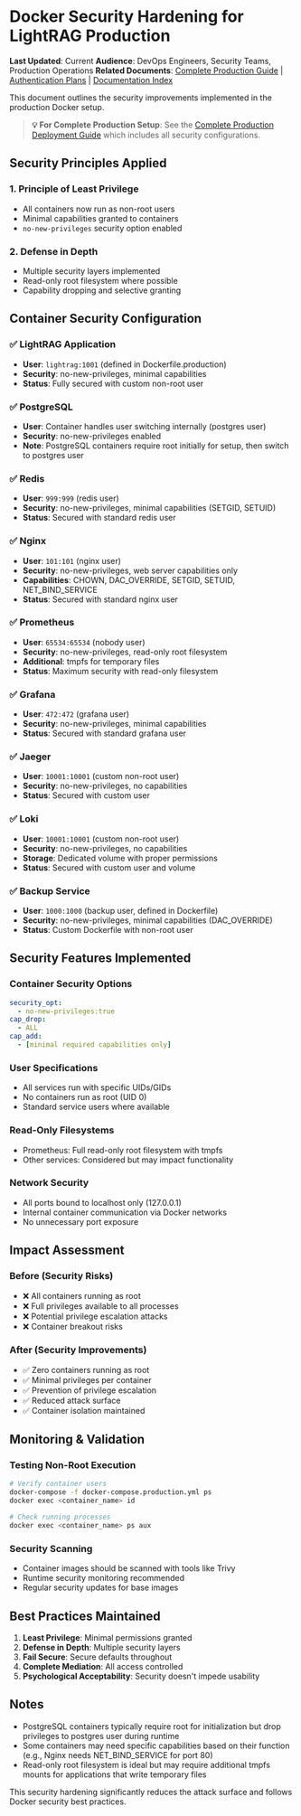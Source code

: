 # Docker Security Hardening for LightRAG Production

**Last Updated**: Current
**Audience**: DevOps Engineers, Security Teams, Production Operations
**Related Documents**: [Complete Production Guide](../production/PRODUCTION_DEPLOYMENT_COMPLETE.md) | [Authentication Plans](AUTHENTICATION_IMPROVEMENT_PLAN.md) | [Documentation Index](../DOCUMENTATION_INDEX.md)

This document outlines the security improvements implemented in the production Docker setup.

> **💡 For Complete Production Setup**: See the [Complete Production Deployment Guide](../production/PRODUCTION_DEPLOYMENT_COMPLETE.md) which includes all security configurations.

## Security Principles Applied

### 1. Principle of Least Privilege
- All containers now run as non-root users
- Minimal capabilities granted to containers
- `no-new-privileges` security option enabled

### 2. Defense in Depth
- Multiple security layers implemented
- Read-only root filesystem where possible
- Capability dropping and selective granting

## Container Security Configuration

### ✅ LightRAG Application
- **User**: `lightrag:1001` (defined in Dockerfile.production)
- **Security**: no-new-privileges, minimal capabilities
- **Status**: Fully secured with custom non-root user

### ✅ PostgreSQL
- **User**: Container handles user switching internally (postgres user)
- **Security**: no-new-privileges enabled
- **Note**: PostgreSQL containers require root initially for setup, then switch to postgres user

### ✅ Redis
- **User**: `999:999` (redis user)
- **Security**: no-new-privileges, minimal capabilities (SETGID, SETUID)
- **Status**: Secured with standard redis user

### ✅ Nginx
- **User**: `101:101` (nginx user)
- **Security**: no-new-privileges, web server capabilities only
- **Capabilities**: CHOWN, DAC_OVERRIDE, SETGID, SETUID, NET_BIND_SERVICE
- **Status**: Secured with standard nginx user

### ✅ Prometheus
- **User**: `65534:65534` (nobody user)
- **Security**: no-new-privileges, read-only root filesystem
- **Additional**: tmpfs for temporary files
- **Status**: Maximum security with read-only filesystem

### ✅ Grafana
- **User**: `472:472` (grafana user)
- **Security**: no-new-privileges, minimal capabilities
- **Status**: Secured with standard grafana user

### ✅ Jaeger
- **User**: `10001:10001` (custom non-root user)
- **Security**: no-new-privileges, no capabilities
- **Status**: Secured with custom user

### ✅ Loki
- **User**: `10001:10001` (custom non-root user)
- **Security**: no-new-privileges, no capabilities
- **Storage**: Dedicated volume with proper permissions
- **Status**: Secured with custom user and volume

### ✅ Backup Service
- **User**: `1000:1000` (backup user, defined in Dockerfile)
- **Security**: no-new-privileges, minimal capabilities (DAC_OVERRIDE)
- **Status**: Custom Dockerfile with non-root user

## Security Features Implemented

### Container Security Options
```yaml
security_opt:
  - no-new-privileges:true
cap_drop:
  - ALL
cap_add:
  - [minimal required capabilities only]
```

### User Specifications
- All services run with specific UIDs/GIDs
- No containers run as root (UID 0)
- Standard service users where available

### Read-Only Filesystems
- Prometheus: Full read-only root filesystem with tmpfs
- Other services: Considered but may impact functionality

### Network Security
- All ports bound to localhost only (127.0.0.1)
- Internal container communication via Docker networks
- No unnecessary port exposure

## Impact Assessment

### Before (Security Risks)
- ❌ All containers running as root
- ❌ Full privileges available to all processes
- ❌ Potential privilege escalation attacks
- ❌ Container breakout risks

### After (Security Improvements)
- ✅ Zero containers running as root
- ✅ Minimal privileges per container
- ✅ Prevention of privilege escalation
- ✅ Reduced attack surface
- ✅ Container isolation maintained

## Monitoring & Validation

### Testing Non-Root Execution
```bash
# Verify container users
docker-compose -f docker-compose.production.yml ps
docker exec <container_name> id

# Check running processes
docker exec <container_name> ps aux
```

### Security Scanning
- Container images should be scanned with tools like Trivy
- Runtime security monitoring recommended
- Regular security updates for base images

## Best Practices Maintained

1. **Least Privilege**: Minimal permissions granted
2. **Defense in Depth**: Multiple security layers
3. **Fail Secure**: Secure defaults throughout
4. **Complete Mediation**: All access controlled
5. **Psychological Acceptability**: Security doesn't impede usability

## Notes

- PostgreSQL containers typically require root for initialization but drop privileges to postgres user during runtime
- Some containers may need specific capabilities based on their function (e.g., Nginx needs NET_BIND_SERVICE for port 80)
- Read-only root filesystem is ideal but may require additional tmpfs mounts for applications that write temporary files

This security hardening significantly reduces the attack surface and follows Docker security best practices.
